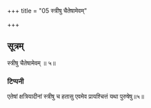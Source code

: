 +++
title = "05 स्त्रीषु चैतेषामेवम्"

+++
## सूत्रम्
स्त्रीषु चैतेषामेवम् ॥ ५॥  
### टिप्पनी
एतेषां क्षत्रियादीनां स्त्रीषु च हतासु एवमेव प्रायश्चित्तं यथा पुरुषेषु॥५॥  
